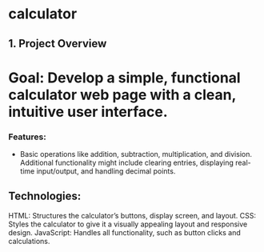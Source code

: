 ﻿# calculator
## 1. Project Overview
# Goal: Develop a simple, functional calculator web page with a clean, intuitive user interface.
### Features: 
- Basic operations like addition, subtraction, multiplication, and division. Additional functionality might include clearing entries, displaying real-time input/output, and handling decimal points.
## Technologies:
HTML: Structures the calculator’s buttons, display screen, and layout.
CSS: Styles the calculator to give it a visually appealing layout and responsive design.
JavaScript: Handles all functionality, such as button clicks and calculations.
